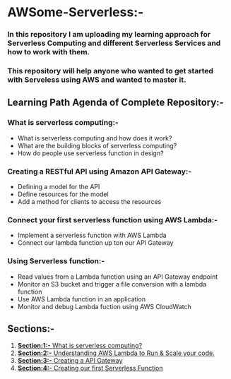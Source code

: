 # AWSome-Serverless:-
### In this repository I am uploading my learning approach for Serverless Computing and different Serverless Services and how to work with them. 
### This repository will help anyone who wanted to get started with Serveless using AWS and wanted to master it.

## Learning Path Agenda of Complete Repository:-

### What is serverless computing:-
* What is serverless computing and how does it work?
* What are the building blocks of serverless computing?
* How do people use serverless function in design?

### Creating a RESTful API using Amazon API Gateway:-
* Defining a model for the API
* Define resources for the model
* Add a method for clients to access the resources

### Connect your first serverless function using AWS Lambda:-
* Implement a serverless function with AWS Lambda
* Connect our lambda function up ton our API Gateway

### Using Serverless function:-
* Read values from a Lambda function using an API Gateway endpoint
* Monitor an S3 bucket and trigger a file conversion with a lambda function
* Use AWS Lambda function in an application 
* Monitor and debug Lambda fuction using AWS CloudWatch

## Sections:-
1. [**Section:1:-** What is serverless computing?](https://github.com/sauravraghuvanshi/Awsome-Serverless/tree/main/Section%201-%20What%20is%20serverless%20computing)
2. [**Section:2:-** Understanding AWS Lambda to Run & Scale your code.](https://github.com/sauravraghuvanshi/Awsome-Serverless/tree/main/Section%202-Understanding%20AWS%20Lambda%20to%20Run%20%26%20Scale%20your%20code)
3. [**Section:3:-** Creating a API Gateway](https://github.com/sauravraghuvanshi/Awsome-Serverless/tree/main/Section%203-%20Creating%20an%20API%20Gateway)
4. [**Section:4:-** Creating our first Serverless Function](https://github.com/sauravraghuvanshi/Awsome-Serverless/tree/main/Section%204-Creating%20our%20first%20Serverless%20Function)
